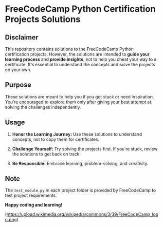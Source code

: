 # FreeCodeCamp Python Certification Projects Solutions

## Disclaimer

This repository contains solutions to the FreeCodeCamp Python certification projects. However, the solutions are intended to **guide your learning process** and **provide insights**, not to help you cheat your way to a certificate. It's essential to understand the concepts and solve the projects on your own.

## Purpose

These solutions are meant to help you if you get stuck or need inspiration. You're encouraged to explore them only after giving your best attempt at solving the challenges independently.

## Usage

1. **Honor the Learning Journey:** Use these solutions to understand concepts, not to copy them for certificates.

2. **Challenge Yourself:** Try solving the projects first. If you're stuck, review the solutions to get back on track.

3. **Be Responsible:** Embrace learning, problem-solving, and creativity.

## Note

The `test_module.py` in each project folder is provided by FreeCodeCamp to test project requirements.

**Happy coding and learning!**

(https://upload.wikimedia.org/wikipedia/commons/3/39/FreeCodeCamp_logo.png)